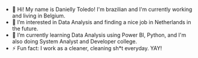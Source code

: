 - 👋 Hi! My name is Danielly Toledo! I'm brazilian and I'm currently working and living in Belgium.
- 👀 I’m interested in Data Analysis and finding a nice job in Netherlands in the future.
- 🌱 I’m currently learning Data Analysis using Power BI, Python, and I'm also doing System Analyst and Developer college.
- ⚡ Fun fact: I work as a cleaner, cleaning sh*t everyday. YAY! 

<!---
daniellytoledo/daniellytoledo is a ✨ special ✨ repository because its `README.md` (this file) appears on your GitHub profile.
You can click the Preview link to take a look at your changes.
--->
